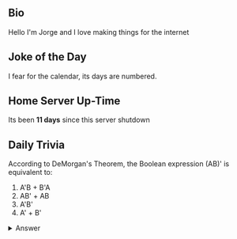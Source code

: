 ## Bio

Hello I'm Jorge and I love making things for the internet

## Joke of the Day

I fear for the calendar, its days are numbered.


## Home Server Up-Time

Its been **11 days** since this server shutdown


## Daily Trivia

According to DeMorgan&#039;s Theorem, the Boolean expression (AB)&#039; is equivalent to:
 1. A&#039;B + B&#039;A
 2. AB&#039; + AB
 3. A&#039;B&#039;
 4. A&#039; + B&#039;

<details>
  <summary>Answer</summary>
  A&#039; + B&#039;
</details>

